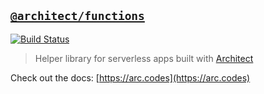 ## [`@architect/functions`](https://www.npmjs.com/package/@architect/functions)
[![Build Status](https://travis-ci.com/arc-repos/arc-functions.svg?branch=master)](https://travis-ci.com/arc-repos/arc-functions)

> Helper library for serverless apps built with [Architect](https://www.npmjs.com/package/@architect/architect)

Check out the docs: [https://arc.codes](https://arc.codes)
